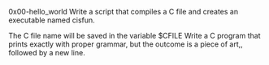 0x00-hello_world
Write a script that compiles a C file and creates an executable named cisfun.

The C file name will be saved in the variable $CFILE
Write a C program that prints exactly with proper grammar, but the outcome is a piece of art,, followed by a new line.
